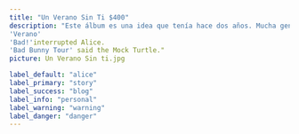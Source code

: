 ```yaml
---
title: "Un Verano Sin Ti $400"
description: "Este álbum es una idea que tenía hace dos años. Mucha gente pensaría que es un disco triste, pero no lo es. Es buena vibra, mucha fiesta y felicidad. Creo que es el disco más feliz de mi carrera, dijo Bad Bunny en una entrevista. Compuesto por 23 canciones, el álbum cuenta con numerosas colaboraciones: Tarot junto a Jhayco, Party con Rauw Alejandro, Me Porto Bonito con Chencho Corleone, La Corriente junto a Tony Dize, "Andrea" junto a Buscabulla, Otro Atardecer con el grupo The Marías y "Ojitos Lindos" con los colombianos Bomba Estéreo. Un Verano Sin Ti es el quinto álbum en solitario de Bad Bunny, después de X 100pre (2018), YHLQMDLG (2020), Las Que No Iban a Salir (2020) y El Último Tour Del Mundo (2020)' and he went on in these words:
'Verano'
'Bad!'interrupted Alice.
'Bad Bunny Tour' said the Mock Turtle."
picture: Un Verano Sin ti.jpg

label_default: "alice" 
label_primary: "story"
label_success: "blog"
label_info: "personal"
label_warning: "warning"
label_danger: "danger"
---
```

